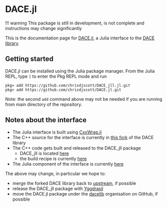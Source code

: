 # DACE.jl

!!! warning
    This package is still in development, is not complete and instructions may change significantly

This is the documentation page for [DACE.jl](https://github.com/chrisdjscott/DACE.jl),
a Julia interface to the [DACE library](https://github.com/dacelib/dace).

## Getting started

DACE.jl can be installed using the Julia package manager. From the Julia REPL,
type `]` to enter the Pkg REPL mode and run

```
pkg> add https://github.com/chrisdjscott/DACE_jll.jl.git
pkg> add https://github.com/chrisdjscott/DACE.jl.git
```

Note: the second `add` command above may not be needed if you are
running from main directory of the repository.

## Notes about the interface

- The Julia interface is built using [CxxWrap.jl](https://github.com/JuliaInterop/CxxWrap.jl)
- The C++ source for the interface is currently in [this fork](https://github.com/chrisdjscott/dace/tree/julia-interface/interfaces/julia)
  of the DACE library
- The C++ code gets built and released to the DACE\_jll package
  - DACE\_jll is located [here](https://github.com/chrisdjscott/DACE_jll.jl)
  - the build recipe is currently [here](https://github.com/chrisdjscott/Yggdrasil/tree/beacbce0777417d58d748729e5bc1ab73604aa93/D/DACE)
- The Julia component of the interface is currently [here](https://github.com/chrisdjscott/DACE.jl)

The above may change, in particular we hope to:

- merge the forked DACE library back to [upstream](https://github.com/dacelib/dace), if possible
- release the DACE\_jll package with [Yggdrasil](https://github.com/JuliaPackaging/Yggdrasil)
- move the DACE.jl package under the [dacelib](https://github.com/dacelib) organisation on GitHub, if possible

